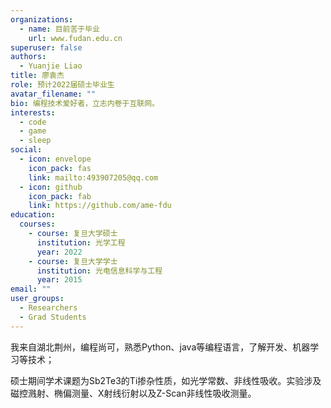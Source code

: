 ```yaml
---
organizations:
  - name: 目前苦于毕业
    url: www.fudan.edu.cn
superuser: false
authors:
  - Yuanjie Liao
title: 廖袁杰
role: 预计2022届硕士毕业生
avatar_filename: ""
bio: 编程技术爱好者，立志内卷于互联网。
interests:
  - code
  - game
  - sleep
social:
  - icon: envelope
    icon_pack: fas
    link: mailto:493907205@qq.com
  - icon: github
    icon_pack: fab
    link: https://github.com/ame-fdu
education:
  courses:
    - course: 复旦大学硕士
      institution: 光学工程
      year: 2022
    - course: 复旦大学学士
      institution: 光电信息科学与工程
      year: 2015
email: ""
user_groups:
  - Researchers
  - Grad Students
---
```

我来自湖北荆州，编程尚可，熟悉Python、java等编程语言，了解开发、机器学习等技术；

硕士期间学术课题为Sb2Te3的Ti掺杂性质，如光学常数、非线性吸收。实验涉及磁控溅射、椭偏测量、X射线衍射以及Z-Scan非线性吸收测量。